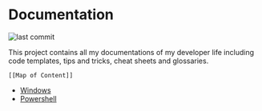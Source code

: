 # Documentation 

![last commit](https://img.shields.io/github/last-commit/yetenol/doc?color=white)

This project contains all my documentations of my developer life including code templates, tips and tricks, cheat sheets and glossaries.

```dynamic-embed
[[Map of Content]]
```



- [Windows](Windows.md)
- [Powershell](Powershell.md) 
